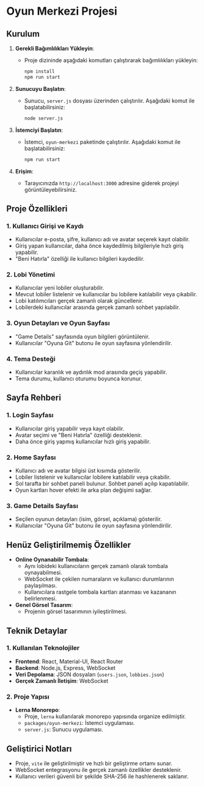 # Oyun Merkezi Projesi

## **Kurulum**

1. **Gerekli Bağımlılıkları Yükleyin**:
   - Proje dizininde aşağıdaki komutları çalıştırarak bağımlılıkları yükleyin:
     ```bash
     npm install
     npm run start
     ```
2. **Sunucuyu Başlatın**:
   - Sunucu, `server.js` dosyası üzerinden çalıştırılır. Aşağıdaki komut ile başlatabilirsiniz:
     ```bash
     node server.js
     ```

3. **İstemciyi Başlatın**:
   - İstemci, `oyun-merkezi` paketinde çalıştırılır. Aşağıdaki komut ile başlatabilirsiniz:
     ```bash
     npm run start
     ```


4. **Erişim**:
   - Tarayıcınızda `http://localhost:3000` adresine giderek projeyi görüntüleyebilirsiniz.



## **Proje Özellikleri**

### **1. Kullanıcı Girişi ve Kaydı**
- Kullanıcılar e-posta, şifre, kullanıcı adı ve avatar seçerek kayıt olabilir.
- Giriş yapan kullanıcılar, daha önce kaydedilmiş bilgileriyle hızlı giriş yapabilir.
- "Beni Hatırla" özelliği ile kullanıcı bilgileri kaydedilir.

### **2. Lobi Yönetimi**
- Kullanıcılar yeni lobiler oluşturabilir.
- Mevcut lobiler listelenir ve kullanıcılar bu lobilere katılabilir veya çıkabilir.
- Lobi katılımcıları gerçek zamanlı olarak güncellenir.
- Lobilerdeki kullanıcılar arasında gerçek zamanlı sohbet yapılabilir.

### **3. Oyun Detayları ve Oyun Sayfası**
- "Game Details" sayfasında oyun bilgileri görüntülenir.
- Kullanıcılar "Oyuna Git" butonu ile oyun sayfasına yönlendirilir.

### **4. Tema Desteği**
- Kullanıcılar karanlık ve aydınlık mod arasında geçiş yapabilir.
- Tema durumu, kullanıcı oturumu boyunca korunur.

## **Sayfa Rehberi**

### **1. Login Sayfası**
- Kullanıcılar giriş yapabilir veya kayıt olabilir.
- Avatar seçimi ve "Beni Hatırla" özelliği desteklenir.
- Daha önce giriş yapmış kullanıcılar hızlı giriş yapabilir.

### **2. Home Sayfası**
- Kullanıcı adı ve avatar bilgisi üst kısımda gösterilir.
- Lobiler listelenir ve kullanıcılar lobilere katılabilir veya çıkabilir.
- Sol tarafta bir sohbet paneli bulunur. Sohbet paneli açılıp kapatılabilir.
- Oyun kartları hover efekti ile arka plan değişimi sağlar.

### **3. Game Details Sayfası**
- Seçilen oyunun detayları (isim, görsel, açıklama) gösterilir.
- Kullanıcılar "Oyuna Git" butonu ile oyun sayfasına yönlendirilir.


## **Henüz Geliştirilmemiş Özellikler**
- **Online Oynanabilir Tombala**:
  - Aynı lobideki kullanıcıların gerçek zamanlı olarak tombala oynayabilmesi.
  - WebSocket ile çekilen numaraların ve kullanıcı durumlarının paylaşılması.
  - Kullanıcılara rastgele tombala kartları atanması ve kazananın belirlenmesi.
- **Genel Görsel Tasarım**:
  - Projenin görsel tasarımının iyileştirilmesi.


## **Teknik Detaylar**

### **1. Kullanılan Teknolojiler**
- **Frontend**: React, Material-UI, React Router
- **Backend**: Node.js, Express, WebSocket
- **Veri Depolama**: JSON dosyaları (`users.json`, `lobbies.json`)
- **Gerçek Zamanlı İletişim**: WebSocket

### **2. Proje Yapısı**
- **Lerna Monorepo**:
  - Proje, `lerna` kullanılarak monorepo yapısında organize edilmiştir.
  - `packages/oyun-merkezi`: İstemci uygulaması.
  - `server.js`: Sunucu uygulaması.



## **Geliştirici Notları**
- Proje, `vite` ile geliştirilmiştir ve hızlı bir geliştirme ortamı sunar.
- WebSocket entegrasyonu ile gerçek zamanlı özellikler desteklenir.
- Kullanıcı verileri güvenli bir şekilde SHA-256 ile hashlenerek saklanır.




